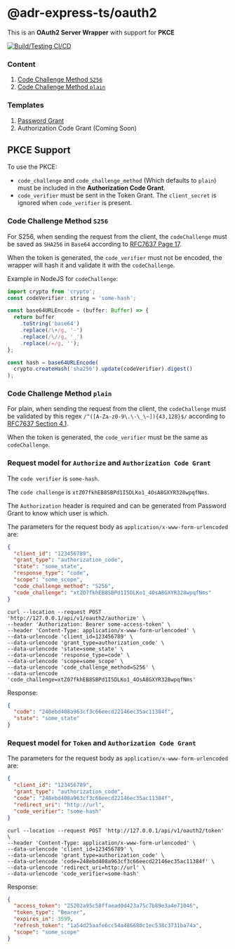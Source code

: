 # @adr-express-ts/oauth2

This is an **OAuth2 Server Wrapper** with support for **PKCE**

[![Build/Testing CI/CD](https://github.com/RaresAil/aet-oauth2/actions/workflows/node.js.yml/badge.svg)](https://github.com/RaresAil/aet-oauth2/actions/workflows/node.js.yml)

### Content

1. [Code Challenge Method `S256`](#code-challenge-method-s256)
2. [Code Challenge Method `plain`](#code-challenge-method-plain)

### Templates

1. [Password Grant](https://github.com/RaresAil/express-oauth-password-grant-example)
2. Authorization Code Grant (Coming Soon)

## PKCE Support

To use the PKCE:

- `code_challenge` and `code_challenge_method` (Which defaults to `plain`) must be included in the **Authorization Code Grant**.
- `code_verifier` must be sent in the Token Grant. The `client_secret` is ignored when `code_verifier` is present.

### Code Challenge Method `S256`

For S256, when sending the request from the client, the `codeChallenge` must be saved as `SHA256` in `Base64` according to [RFC7637 Page 17](https://tools.ietf.org/html/rfc7636#page-17).

When the token is generated, the `code_verifier` must not be encoded, the wrapper will hash it and validate it with the `codeChallenge`.

Example in NodeJS for `codeChallenge`:

```js
import crypto from 'crypto';
const codeVerifier: string = 'some-hash';

const base64URLEncode = (buffer: Buffer) => {
  return buffer
    .toString('base64')
    .replace(/\+/g, '-')
    .replace(/\//g, '_')
    .replace(/=/g, '');
};

const hash = base64URLEncode(
  crypto.createHash('sha256').update(codeVerifier).digest()
);
```

### Code Challenge Method `plain`

For plain, when sending the request from the client, the `codeChallenge` must be validated by this regex `/^([A-Za-z0-9\.\-\_\~]){43,128}$/` according to [RFC7637 Section 4.1](https://tools.ietf.org/html/rfc7636#section-4).

When the token is generated, the `code_verifier` must be the same as `codeChallenge`.

### Request model for `Authorize` and `Authorization Code Grant`

The `code verifier` is `some-hash`.

The `code challenge` is `xtZ07fkhEB8SBPd1I5DLKo1_4OsA8GXYR328wpqfNms`.

The `Authorization` header is required and can be generated from Password Grant to know which user is which.

The parameters for the request body as `application/x-www-form-urlencoded` are:

```json
{
  "client_id": "123456789",
  "grant_type": "authorization_code",
  "state": "some_state",
  "response_type": "code",
  "scope": "some_scope",
  "code_challenge_method": "S256",
  "code_challenge": "xtZ07fkhEB8SBPd1I5DLKo1_4OsA8GXYR328wpqfNms"
}
```

```curl
curl --location --request POST 'http://127.0.0.1/api/v1/oauth2/authorize' \
--header 'Authorization: Bearer some-access-token' \
--header 'Content-Type: application/x-www-form-urlencoded' \
--data-urlencode 'client_id=123456789' \
--data-urlencode 'grant_type=authorization_code' \
--data-urlencode 'state=some_state' \
--data-urlencode 'response_type=code' \
--data-urlencode 'scope=some_scope' \
--data-urlencode 'code_challenge_method=S256' \
--data-urlencode 'code_challenge=xtZ07fkhEB8SBPd1I5DLKo1_4OsA8GXYR328wpqfNms'
```

Response:

```json
{
  "code": "248ebd408a963cf3c66eecd22146ec35ac11384f",
  "state": "some_state"
}
```

### Request model for `Token` and `Authorization Code Grant`

The parameters for the request body as `application/x-www-form-urlencoded` are:

```json
{
  "client_id": "123456789",
  "grant_type": "authorization_code",
  "code": "248ebd408a963cf3c66eecd22146ec35ac11384f",
  "redirect_uri": "http://url",
  "code_verifier": "some-hash"
}
```

```curl
curl --location --request POST 'http://127.0.0.1/api/v1/oauth2/token' \
--header 'Content-Type: application/x-www-form-urlencoded' \
--data-urlencode 'client_id=123456789' \
--data-urlencode 'grant_type=authorization_code' \
--data-urlencode 'code=248ebd408a963cf3c66eecd22146ec35ac11384f' \
--data-urlencode 'redirect_uri=http://url' \
--data-urlencode 'code_verifier=some-hash'
```

Response:

```json
{
  "access_token": "25202a95c58ffaead0d423a75c7b89e3a4e71046",
  "token_type": "Bearer",
  "expires_in": 3599,
  "refresh_token": "1a54d25aafe6cc54a486680c1ec538c3731ba74a",
  "scope": "some_scope"
}
```
